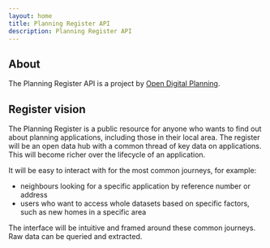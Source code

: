 ```yaml
---
layout: home
title: Planning Register API
description: Planning Register API
---
```


## About

The Planning Register API is a project by [Open Digital Planning](https://opendigitalplanning.org/).

## Register vision
The Planning Register is a public resource for anyone who wants to find out about planning applications, including those in their local area.
The register will be an open data hub with a common thread of key data on applications. This will become richer over the lifecycle of an application. 

It will be easy to interact with for the most common journeys, for example:
- neighbours looking for a specific application by reference number or address
- users who want to access whole datasets based on specific factors, such as new homes in a specific area

The interface will be intuitive and framed around these common journeys. Raw data can be queried and extracted.
